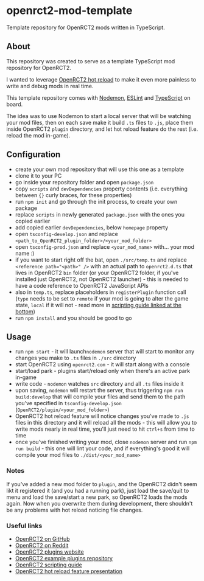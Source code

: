 

# openrct2-mod-template
Template repository for OpenRCT2 mods written in TypeScript.

## About
This repository was created to serve as a template TypeScript mod repository for OpenRCT2.

I wanted to leverage [OpenRCT2 hot reload](https://github.com/OpenRCT2/OpenRCT2/blob/develop/distribution/scripting.md#writing-scripts) to make it even more painless to write and debug mods in real time.

This template repository comes with [Nodemon](https://nodemon.io/), [ESLint](https://eslint.org/) and [TypeScript](https://www.typescriptlang.org/) on board.

The idea was to use Nodemon to start a local server that will be watching your mod files, then on each save make it build `.ts` files to `.js`, place them inside OpenRCT2 `plugin` directory, and let hot reload feature do the rest (i.e. reload the mod in-game).

## Configuration
- create your own mod repository that will use this one as a template
- clone it to your PC
- go inside your repository folder and open `package.json`
- copy `scripts` and `devDependencies` property contents (i.e. everything between `{}` curly braces, for these properties)
- run `npm init` and go through the init process, to create your own package
- replace `scripts` in newly generated `package.json` with the ones you copied earlier
- add copied earlier `devDependencies`, below `homepage` property
- open `tsconfig-develop.json` and replace `<path_to_OpenRCT2_plugin_folder>/<your_mod_folder>`
- open `tsconfig-prod.json` and replace `<your_mod_name>` with... your mod name :)
- if you want to start right off the bat, open `./src/temp.ts` and replace `<reference path="<path>" />` with an actual path to `openrct2.d.ts` that lives in OpenRCT2 `bin` folder (or your OpenRCT2 folder, if you've installed just OpenRCT2, not OpenRCT2 launcher) - this is needed to have a code reference to OpenRCT2 JavaScript APIs
- also in `temp.ts`, replace placeholders in `registerPlugin` function call (`type` needs to be set to `remote` if your mod is going to alter the game state, `local` if it will not - read more in [scripting guide linked at the bottom](https://github.com/wisnia74/openrct2-typescript-mod-template#useful-links))
- run `npm install` and you should be good to go

## Usage
- run `npm start` - it will launch`nodemon` server that will start to monitor any changes you make to `.ts` files in `./src` directory
- start OpenRCT2 using `openrct2.com` - it will start along with a console
- start/load park - plugins start/reload only when there's an active park in-game
- write code - `nodemon` watches `src` directory and all `.ts` files inside it
- upon saving, `nodemon` will restart the server, thus triggering `npm run build:develop` that will compile your files and send them to the path you've specified in `tsconfig-develop.json` (`OpenRCT2/plugin/<your_mod_folder>`)
- OpenRCT2 hot reload feature will notice changes you've made to `.js` files in this directory and it will reload all the mods - this will allow you to write mods nearly in real time, you'll just need to hit `ctrl+s` from time to time
- once you've finished writing your mod, close `nodemon` server and run `npm run build` - this one will lint your code, and if everything's good it will compile your mod files to `./dist/<your_mod_name>`

### Notes
If you've added a new mod folder to `plugin`, and the OpenRCT2 didn't seem likt it registered it (and you had a running park), just load the save/quit to menu and load the save/start a new park, so OpenRCT2 loads the mods again. Now when you overwrite them during development, there shouldn't be any problems with hot reload noticing file changes.

### Useful links
- [OpenRCT2 on GitHub](https://github.com/OpenRCT2)
- [OpenRCT2 on Reddit](https://www.reddit.com/r/openrct2)
- [OpenRCT2 plugins website](https://openrct2plugins.org/)
- [OpenRCT2 example plugins repository](https://github.com/OpenRCT2/plugin-samples)
- [OpenRCT2 scripting guide](https://github.com/OpenRCT2/OpenRCT2/blob/develop/distribution/scripting.md)
- [OpenRCT2 hot reload feature presentation](https://www.youtube.com/watch?v=jmjWzEhmDjk)
